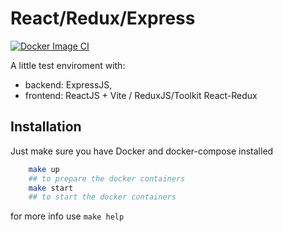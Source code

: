 # React/Redux/Express

[![Docker Image CI](https://github.com/cak-17/react_redux_express/actions/workflows/backend.yml/badge.svg)](https://github.com/cak-17/react_redux_express/actions/workflows/backend.yml)


A little test enviroment with:

- backend: ExpressJS,
- frontend: ReactJS + Vite / ReduxJS/Toolkit React-Redux

## Installation

Just make sure you have Docker and docker-compose installed

```bash
    make up
    ## to prepare the docker containers
    make start
    ## to start the docker containers
```

for more info use ```make help```
